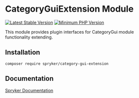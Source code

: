# CategoryGuiExtension Module
[![Latest Stable Version](https://poser.pugx.org/spryker/category-gui-extension/v/stable.svg)](https://packagist.org/packages/spryker/category-gui-extension)
[![Minimum PHP Version](https://img.shields.io/badge/php-%3E%3D%208.3-8892BF.svg)](https://php.net/)

This module provides plugin interfaces for CategoryGui module functionality extending.

## Installation

```
composer require spryker/category-gui-extension
```

## Documentation

[Spryker Documentation](https://docs.spryker.com)
